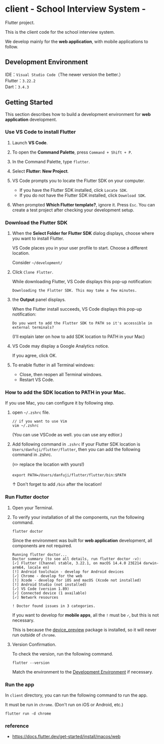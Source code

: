 # client - School Interview System -

Flutter project.

This is the client code for the school interview system.

We develop mainly for the **web application**, with mobile applications to follow.

## Development Environment

IDE：`Visual Studio Code`（The newer version the better.）<br>
Flutter：`3.22.2`<br>
Dart：`3.4.3`

## Getting Started

This section describes how to build a development environment for **web application** development.

### Use VS Code to install Flutter

1. Launch **VS Code**.
2. To open the **Command Palette**, press `Command + Shift + P`.
3. In the Command Palette, type `flutter`.
4. Select **Flutter: New Project**.
5. VS Code prompts you to locate the Flutter SDK on your computer.

   - If you have the Flutter SDK installed, click `Locate SDK`.
   - If you do not have the Flutter SDK installed, click `Download SDK`.

6. When prompted **Which Flutter template?**, ignore it. Press `Esc`. You can create a test project after checking your development setup.

### Download the Flutter SDK

1. When the **Select Folder for Flutter SDK** dialog displays, choose where you want to install Flutter.

   VS Code places you in your user profile to start. Choose a different location.

   Consider `~/development/`

2. Click `Clone Flutter`.

   While downloading Flutter, VS Code displays this pop-up notification:

   ```
   Downloading the Flutter SDK. This may take a few minutes.
   ```

3. the **Output** panel displays.

   When the Flutter install succeeds, VS Code displays this pop-up notification:

   ```
   Do you want to add the Flutter SDK to PATH so it's accessible in external terminals?
   ```

   (I'll explain later on how to add SDK location to PATH in your Mac)

4. VS Code may display a Google Analytics notice.

   If you agree, click OK.

5. To enable flutter in all Terminal windows:
   - Close, then reopen all Terminal windows.
   - Restart VS Code.

### How to add the SDK location to PATH in your Mac.

If you use Mac, you can configure it by following step.

1. open `~/.zshrc` file.

   ```
   // if you want to use Vim
   vim ~/.zshrc
   ```

   (You can use VSCode as well. you can use any edtior.)

2. Add following command in `.zshrc`
   If your Flutter SDK location is `Users/danfuji/flutter/flutter`,
   then you can add the following command in .zshrc.

   (✏️ replace the location with yours!)

   ```
   export PATH=/Users/danfuji/flutter/flutter/bin:$PATH
   ```

   ↑ Don't forget to add `/bin` after the location!

### Run Flutter doctor

1. Open your Terminal.

2. To verify your installation of all the components, run the following command.

   ```
   flutter doctor
   ```

   Since the environment was built for **web application** development, all components are not required.

   ```
   Running flutter doctor...
   Doctor summary (to see all details, run flutter doctor -v):
   [✓] Flutter (Channel stable, 3.22.1, on macOS 14.4.0 23E214 darwin-arm64, locale en)
   [!] Android toolchain - develop for Android devices
   [✓] Chrome - develop for the web
   [!] Xcode - develop for iOS and macOS (Xcode not installed)
   [!] Android Studio (not installed)
   [✓] VS Code (version 1.89)
   [✓] Connected device (1 available)
   [✓] Network resources

   ! Doctor found issues in 3 categories.
   ```

   If you want to develop for **mobile apps**, all the `!` must be `✓`, but this is not necessary.

   This is because the [device_preview](https://pub.dev/packages/device_preview) package is installed, so it will never run outside of `chrome`.

4. Version Confirmation.

   To check the version, run the following command.

   ```
   flutter --version
   ```

   Match the environment to the [Development Environment](#development-environment) if necessary.

### Run the app

In `client` directory, you can run the following command to run the app.

It must be run in `chrome`. (Don't run on iOS or Android, etc.)

```
flutter run -d chrome
```

### reference

- https://docs.flutter.dev/get-started/install/macos/web
